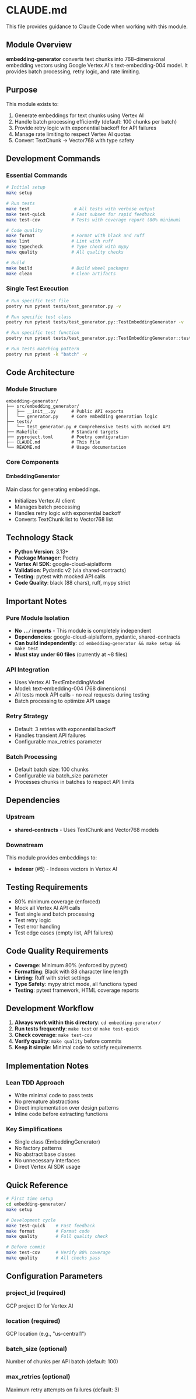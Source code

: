 # CLAUDE.md

This file provides guidance to Claude Code when working with this module.

## Module Overview

**embedding-generator** converts text chunks into 768-dimensional embedding vectors using Google Vertex AI's text-embedding-004 model. It provides batch processing, retry logic, and rate limiting.

## Purpose

This module exists to:
1. Generate embeddings for text chunks using Vertex AI
2. Handle batch processing efficiently (default: 100 chunks per batch)
3. Provide retry logic with exponential backoff for API failures
4. Manage rate limiting to respect Vertex AI quotas
5. Convert TextChunk → Vector768 with type safety

## Development Commands

### Essential Commands
```bash
# Initial setup
make setup

# Run tests
make test                 # All tests with verbose output
make test-quick          # Fast subset for rapid feedback
make test-cov            # Tests with coverage report (80% minimum)

# Code quality
make format              # Format with black and ruff
make lint                # Lint with ruff
make typecheck           # Type check with mypy
make quality             # All quality checks

# Build
make build               # Build wheel packages
make clean               # Clean artifacts
```

### Single Test Execution
```bash
# Run specific test file
poetry run pytest tests/test_generator.py -v

# Run specific test class
poetry run pytest tests/test_generator.py::TestEmbeddingGenerator -v

# Run specific test function
poetry run pytest tests/test_generator.py::TestEmbeddingGenerator::test_generate_single_embedding -v

# Run tests matching pattern
poetry run pytest -k "batch" -v
```

## Code Architecture

### Module Structure
```
embedding-generator/
├── src/embedding_generator/
│   ├── __init__.py      # Public API exports
│   └── generator.py     # Core embedding generation logic
├── tests/
│   └── test_generator.py # Comprehensive tests with mocked API
├── Makefile             # Standard targets
├── pyproject.toml       # Poetry configuration
├── CLAUDE.md            # This file
└── README.md            # Usage documentation
```

### Core Components

#### EmbeddingGenerator
Main class for generating embeddings.
- Initializes Vertex AI client
- Manages batch processing
- Handles retry logic with exponential backoff
- Converts TextChunk list to Vector768 list

## Technology Stack

- **Python Version**: 3.13+
- **Package Manager**: Poetry
- **Vertex AI SDK**: google-cloud-aiplatform
- **Validation**: Pydantic v2 (via shared-contracts)
- **Testing**: pytest with mocked API calls
- **Code Quality**: black (88 chars), ruff, mypy strict

## Important Notes

### Pure Module Isolation
- **No `../` imports** - This module is completely independent
- **Dependencies**: google-cloud-aiplatform, pydantic, shared-contracts
- **Can build independently**: `cd embedding-generator && make setup && make test`
- **Must stay under 60 files** (currently at ~8 files)

### API Integration
- Uses Vertex AI TextEmbeddingModel
- Model: text-embedding-004 (768 dimensions)
- All tests mock API calls - no real requests during testing
- Batch processing to optimize API usage

### Retry Strategy
- Default: 3 retries with exponential backoff
- Handles transient API failures
- Configurable max_retries parameter

### Batch Processing
- Default batch size: 100 chunks
- Configurable via batch_size parameter
- Processes chunks in batches to respect API limits

## Dependencies

### Upstream
- **shared-contracts** - Uses TextChunk and Vector768 models

### Downstream
This module provides embeddings to:
- **indexer** (#5) - Indexes vectors in Vertex AI

## Testing Requirements

- 80% minimum coverage (enforced)
- Mock all Vertex AI API calls
- Test single and batch processing
- Test retry logic
- Test error handling
- Test edge cases (empty list, API failures)

## Code Quality Requirements

- **Coverage**: Minimum 80% (enforced by pytest)
- **Formatting**: Black with 88 character line length
- **Linting**: Ruff with strict settings
- **Type Safety**: mypy strict mode, all functions typed
- **Testing**: pytest framework, HTML coverage reports

## Development Workflow

1. **Always work within this directory**: `cd embedding-generator/`
2. **Run tests frequently**: `make test` or `make test-quick`
3. **Check coverage**: `make test-cov`
4. **Verify quality**: `make quality` before commits
5. **Keep it simple**: Minimal code to satisfy requirements

## Implementation Notes

### Lean TDD Approach
- Write minimal code to pass tests
- No premature abstractions
- Direct implementation over design patterns
- Inline code before extracting functions

### Key Simplifications
- Single class (EmbeddingGenerator)
- No factory patterns
- No abstract base classes
- No unnecessary interfaces
- Direct Vertex AI SDK usage

## Quick Reference

```bash
# First time setup
cd embedding-generator/
make setup

# Development cycle
make test-quick    # Fast feedback
make format        # Format code
make quality       # Full quality check

# Before commit
make test-cov      # Verify 80% coverage
make quality       # All checks pass
```

## Configuration Parameters

### project_id (required)
GCP project ID for Vertex AI

### location (required)
GCP location (e.g., "us-central1")

### batch_size (optional)
Number of chunks per API batch (default: 100)

### max_retries (optional)
Maximum retry attempts on failures (default: 3)
